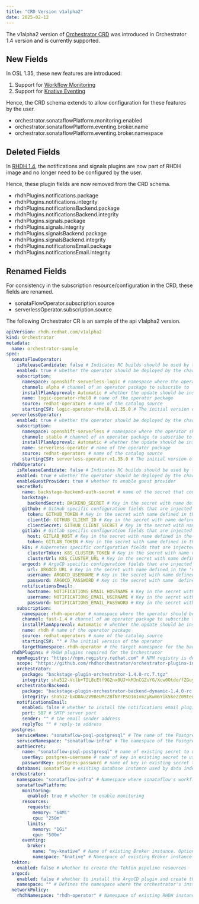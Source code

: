 ```yaml
---
title: "CRD Version v1alpha2"
date: 2025-02-12
---
```

         
The v1alpha2 version of [Orchestrator CRD](https://github.com/rhdhorchestrator/orchestrator-helm-operator/blob/main/config/crd/bases/rhdh.redhat.com_orchestrators.yaml) was introduced in Orchestrator 1.4 version and is currently supported. 


## New Fields
In OSL 1.35, these new features are introduced:
1. Support for [Workflow Monitoring](https://docs.redhat.com/en/documentation/red_hat_developer_hub/1.4/html/release_notes/technology-preview#technology-preview)
2. Support for [Knative Eventing](https://sonataflow.org/serverlessworkflow/main/cloud/operator/configuring-knative-eventing-resources.html)

Hence, the CRD schema extends to allow configuration for these features by the user. 

- orchestrator.sonataflowPlatform.monitoring.enabled
- orchestrator.sonataflowPlatform.eventing.broker.name
- orchestrator.sonataflowPlatform.eventing.broker.namespace

## Deleted Fields
In [RHDH 1.4](https://docs.redhat.com/en/documentation/red_hat_developer_hub/1.4/html/release_notes/technology-preview#technology-preview), the notifications and signals plugins are now part of RHDH image and no longer need to be configured by the user.

Hence, these plugin fields are now removed from the CRD schema.

- rhdhPlugins.notifications.package		
- rhdhPlugins.notifications.integrity		
- rhdhPlugins.notificationsBackend.package
- rhdhPlugins.notificationsBackend.integrity
- rhdhPlugins.signals.package		
- rhdhPlugins.signals.integrity		
- rhdhPlugins.signalsBackend.package		
- rhdhPlugins.signalsBackend.integrity
- rhdhPlugins.notificationsEmail.package
- rhdhPlugins.notificationsEmail.integrity

## Renamed Fields
For consistency in the subscription resource/configuration in the CRD, these fields are renamed.
- sonataFlowOperator.subscription.source
- serverlessOperator.subscription.source
  

The following Orchestrator CR is an sample of the api v1alpha2 version.


```yaml
apiVersion: rhdh.redhat.com/v1alpha2
kind: Orchestrator
metadata:
  name: orchestrator-sample
spec:
  sonataFlowOperator:
    isReleaseCandidate: false # Indicates RC builds should be used by the chart to install Sonataflow
    enabled: true # whether the operator should be deployed by the chart
    subscription:
      namespace: openshift-serverless-logic # namespace where the operator should be deployed
      channel: alpha # channel of an operator package to subscribe to
      installPlanApproval: Automatic # whether the update should be installed automatically
      name: logic-operator-rhel8 # name of the operator package
      source: redhat-operators # name of the catalog source
      startingCSV: logic-operator-rhel8.v1.35.0 # The initial version of the operator
  serverlessOperator:
    enabled: true # whether the operator should be deployed by the chart
    subscription:
      namespace: openshift-serverless # namespace where the operator should be deployed
      channel: stable # channel of an operator package to subscribe to
      installPlanApproval: Automatic # whether the update should be installed automatically
      name: serverless-operator # name of the operator package
      source: redhat-operators # name of the catalog source
      startingCSV: serverless-operator.v1.35.0 # The initial version of the operator
  rhdhOperator:
    isReleaseCandidate: false # Indicates RC builds should be used by the chart to install RHDH
    enabled: true # whether the operator should be deployed by the chart
    enableGuestProvider: true # whether to enable guest provider
    secretRef:
      name: backstage-backend-auth-secret # name of the secret that contains the credentials for the plugin to establish a communication channel with the Kubernetes API, ArgoCD, GitHub servers and SMTP mail server.
      backstage:
        backendSecret: BACKEND_SECRET # Key in the secret with name defined in the 'name' field that contains the value of the Backstage backend secret. Defaults to 'BACKEND_SECRET'. It's required.
      github: # GitHub specific configuration fields that are injected to the backstage instance to allow the plugin to communicate with GitHub.
        token: GITHUB_TOKEN # Key in the secret with name defined in the 'name' field that contains the value of the authentication token as expected by GitHub. Required for importing resource to the catalog, launching software templates and more. Defaults to 'GITHUB_TOKEN', empty for not available.
        clientId: GITHUB_CLIENT_ID # Key in the secret with name defined in the 'name' field that contains the value of the client ID that you generated on GitHub, for GitHub authentication (requires GitHub App). Defaults to 'GITHUB_CLIENT_ID', empty for not available.
        clientSecret: GITHUB_CLIENT_SECRET # Key in the secret with name defined in the 'name' field that contains the value of the client secret tied to the generated client ID. Defaults to 'GITHUB_CLIENT_SECRET', empty for not available.
      gitlab: # Gitlab specific configuration fields that are injected to the backstage instance to allow the plugin to communicate with Gitlab.
        host: GITLAB_HOST # Key in the secret with name defined in the 'name' field that contains the value of Gitlab Host's name. Defaults to 'GITHUB_HOST', empty for not available.
        token: GITLAB_TOKEN # Key in the secret with name defined in the 'name' field that contains the value of the authentication token as expected by Gitlab. Required for importing resource to the catalog, launching software templates and more. Defaults to 'GITLAB_TOKEN', empty for not available.
      k8s: # Kubernetes specific configuration fields that are injected to the backstage instance to allow the plugin to communicate with the Kubernetes API Server.
        clusterToken: K8S_CLUSTER_TOKEN # Key in the secret with name defined in the 'name' field that contains the value of the Kubernetes API bearer token used for authentication. Defaults to 'K8S_CLUSTER_TOKEN', empty for not available.
        clusterUrl: K8S_CLUSTER_URL # Key in the secret with name defined in the 'name' field that contains the value of the API URL of the kubernetes cluster. Defaults to 'K8S_CLUSTER_URL', empty for not available.
      argocd: # ArgoCD specific configuration fields that are injected to the backstage instance to allow the plugin to communicate with ArgoCD. Note that ArgoCD must be deployed beforehand and the argocd.enabled field must be set to true as well.
        url: ARGOCD_URL # Key in the secret with name defined in the 'name' field that contains the value of the URL of the ArgoCD API server. Defaults to 'ARGOCD_URL', empty for not available.
        username: ARGOCD_USERNAME # Key in the secret with name defined in the 'name' field that contains the value of the username to login to ArgoCD. Defaults to 'ARGOCD_USERNAME', empty for not available.
        password: ARGOCD_PASSWORD # Key in the secret with name  defined in the 'name' field that contains the value of the password to authenticate to ArgoCD. Defaults to 'ARGOCD_PASSWORD', empty for not available.
      notificationsEmail:
        hostname: NOTIFICATIONS_EMAIL_HOSTNAME # Key in the secret with name defined in the 'name' field that contains the value of the hostname of the SMTP server for the notifications plugin. Defaults to 'NOTIFICATIONS_EMAIL_HOSTNAME', empty for not available.
        username: NOTIFICATIONS_EMAIL_USERNAME # Key in the secret with name defined in the 'name' field that contains the value of the username of the SMTP server for the notifications plugin. Defaults to 'NOTIFICATIONS_EMAIL_USERNAME', empty for not available.
        password: NOTIFICATIONS_EMAIL_PASSWORD # Key in the secret with name defined in the 'name' field that contains the value of the password of the SMTP server for the notifications plugin. Defaults to 'NOTIFICATIONS_EMAIL_PASSWORD', empty for not available.
    subscription:
      namespace: rhdh-operator # namespace where the operator should be deployed
      channel: fast-1.4 # channel of an operator package to subscribe to
      installPlanApproval: Automatic # whether the update should be installed automatically
      name: rhdh # name of the operator package
      source: redhat-operators # name of the catalog source
      startingCSV: "" # The initial version of the operator
      targetNamespace: rhdh-operator # the target namespace for the backstage CR in which RHDH instance is created
  rhdhPlugins: # RHDH plugins required for the Orchestrator
    npmRegistry: "https://npm.registry.redhat.com" # NPM registry is defined already in the container, but sometimes the registry need to be modified to use different versions of the plugin, for example: staging(https://npm.stage.registry.redhat.com) or development repositories
    scope: "https://github.com/rhdhorchestrator/orchestrator-plugins-internal-release/releases/download/1.4.0-rc.7"
    orchestrator:
      package: "backstage-plugin-orchestrator-1.4.0-rc.7.tgz"
      integrity: sha512-Vclb+TIL8cEtf9G2nx0UJ+kMJnCGZuYG/Xcw0Otdo/fZGuynnoCaAZ6rHnt4PR6LerekHYWNUbzM3X+AVj5cwg==
    orchestratorBackend:
      package: "backstage-plugin-orchestrator-backend-dynamic-1.4.0-rc.7.tgz"
      integrity: sha512-bxD0Au2V9BeUMcZBfNYrPSQ161vmZyKwm6Yik5keZZ09tenkc8fNjipwJsWVFQCDcAOOxdBAE0ibgHtddl3NKw==
    notificationsEmail:
      enabled: false # whether to install the notifications email plugin. requires setting of hostname and credentials in backstage secret to enable. See value backstage-backend-auth-secret. See plugin configuration at https://github.com/backstage/backstage/blob/master/plugins/notifications-backend-module-email/config.d.ts
      port: 587 # SMTP server port
      sender: "" # the email sender address
      replyTo: "" # reply-to address
  postgres:
    serviceName: "sonataflow-psql-postgresql" # The name of the Postgres DB service to be used by platform services. Cannot be empty.
    serviceNamespace: "sonataflow-infra" # The namespace of the Postgres DB service to be used by platform services.
    authSecret:
      name: "sonataflow-psql-postgresql" # name of existing secret to use for PostgreSQL credentials.
      userKey: postgres-username # name of key in existing secret to use for PostgreSQL credentials.
      passwordKey: postgres-password # name of key in existing secret to use for PostgreSQL credentials.
    database: sonataflow # existing database instance used by data index and job service
  orchestrator:
    namespace: "sonataflow-infra" # Namespace where sonataflow's workflows run. The value is captured when running the setup.sh script and stored as a label in the selected namespace. User can override the value by populating this field. Defaults to `sonataflow-infra`.
    sonataflowPlatform:
      monitoring:
        enabled: true # whether to enable monitoring
      resources:
        requests:
          memory: "64Mi"
          cpu: "250m"
        limits:
          memory: "1Gi"
          cpu: "500m"
      eventing:
        broker:
          name: "my-knative" # Name of existing Broker instance. Optional
          namespace: "knative" # Namespace of existing Broker instance. Optional      
  tekton:
    enabled: false # whether to create the Tekton pipeline resources
  argocd:
    enabled: false # whether to install the ArgoCD plugin and create the orchestrator AppProject
    namespace: "" # Defines the namespace where the orchestrator's instance of ArgoCD is deployed. The value is captured when running setup.sh script and stored as a label in the selected namespace. User can override the value by populating this field. Defaults to `orchestrator-gitops` in the setup.sh script.
  networkPolicy:
    rhdhNamespace: "rhdh-operator" # Namespace of existing RHDH instance
```